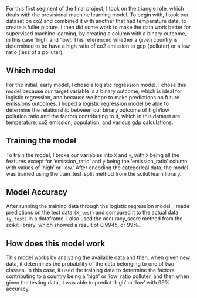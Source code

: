 
For this first segment of the final project, I took on the triangle role, which deals with the provisional machine learning model.  To begin with, I took our dataset on co2 and combined it with another that had temperature data, to create a fuller picture.  I then did some work to make the data work better for supervised machine learning, by creating a column with a binary outcome, in this case ‘high’ and ‘low’.  This referenced whether a given country is determined to be have a high ratio of co2 emission to gdp (polluter) or a low ratio (less of a polluter).  

## Which model
For the initial, early model, I chose a logistic regression model.  I chose this model because our target variable is a binary outcome, which is ideal for logistic regression, and because we hope to make predictions on future emissions outcomes.  I hoped a logistic regression model be able to determine the relationship between our binary outcome of high/low pollution ratio and the factors contributing to it, which in this dataset are temperature, co2 emission, population, and various gdp calculations.

## Training the model
To train the model, I broke our variables into `X` and `y`, with `X` being all the features except for ‘emission_ratio’ and `y` being the ‘emission_ratio’ column with values of ‘high’ or ‘low.’  After encoding the categorical data, the model was trained using the train_test_split method from the scikit learn library.
## Model Accuracy
After running the training data through the logistic regression model, I made predictions on the test data `(X_test`) and compared it to the actual data `(y_test)` in a dataframe.  I also used the accuracy_score method from the scikit library, which showed a result of 0.9945, or 99%.
## How does this model work
This model works by analyzing the available data and then, when given new data, it determines the probability of the data belonging to one of two classes.  In this case, it used the training data to determine the factors contributing to a country being a ‘high’ or ‘low’ ratio polluter, and then when given the testing data, it was able to predict ‘high’ or ‘low’ with 99% accuracy. 
